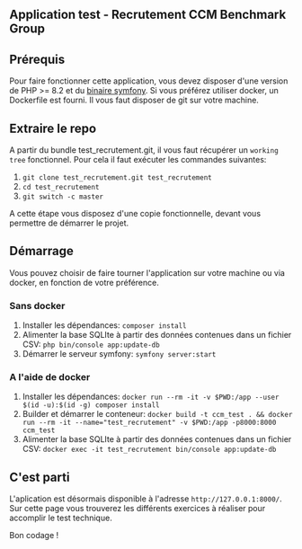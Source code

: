 Application test - Recrutement CCM Benchmark Group
--------------------------------------------------

## Prérequis

Pour faire fonctionner cette application, vous devez disposer d'une version de PHP >= 8.2 et du
[binaire symfony](https://symfony.com/download). Si vous préférez utiliser docker, un Dockerfile est fourni. Il vous faut
disposer de git sur votre machine.

## Extraire le repo
A partir du bundle test_recrutement.git, il vous faut récupérer un `working tree` fonctionnel. Pour cela il faut exécuter
les commandes suivantes:

1. `git clone test_recrutement.git test_recrutement`
2. `cd test_recrutement`
3. `git switch -c master`

A cette étape vous disposez d'une copie fonctionnelle, devant vous permettre de démarrer le projet.

## Démarrage

Vous pouvez choisir de faire tourner l'application sur votre machine ou via docker, en fonction de votre préférence.

### Sans docker

1. Installer les dépendances: `composer install`
2. Alimenter la base SQLIte à partir des données contenues dans un fichier CSV: `php bin/console app:update-db`
3. Démarrer le serveur symfony: `symfony server:start`

### A l'aide de docker

1. Installer les dépendances: `docker run --rm -it -v $PWD:/app --user $(id -u):$(id -g) composer install`
2. Builder et démarrer le conteneur: `docker build -t ccm_test . && docker run --rm -it --name="test_recrutement" -v $PWD:/app -p8000:8000 ccm_test`
3. Alimenter la base SQLIte à partir des données contenues dans un fichier CSV: `docker exec -it test_recrutement bin/console app:update-db`

## C'est parti

L'aplication est désormais disponible à l'adresse `http://127.0.0.1:8000/`. Sur cette page vous trouverez les différents
exercices à réaliser pour accomplir le test technique.

Bon codage !